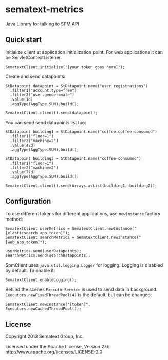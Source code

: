 sematext-metrics
============

Java Library for talking to [SPM](http://sematext.com/spm/index.html) API


## Quick start

Initialize client at application initialization point. For web applications it can be ServletContextListener.
    
    SematextClient.initialize("[your token goes here]");

Create and send datapoints:

    StDatapoint datapoint = StDatapoint.name("user registrations")
      .filter1("account.type=free")
      .filter2("user.gender=male")
      .value(1d)
      .aggType(AggType.SUM).build();

    SematextClient.client().send(datapoint);

You can send send datapoints list too:

    StDatapoint building1 = StDatapoint.name("coffee.coffee-consumed")
      .filter1("floor=1")
      .filter2("machine=2")
      .value(42d)
      .aggType(AggType.SUM).build();

    StDatapoint building2 = StDatapoint.name("coffee-consumed")
      .filter1("floor=1")
      .filter2("machine=2")
      .value(77d)
      .aggType(AggType.SUM).build();

    SematextClient.client().send(Arrays.asList(building1, building2));


## Configuration

To use different tokens for different applications, use `newInstance` factory method:

    SematextClient userMetrics = SematextClient.newInstance("[elasticsearch_app_token]");
    SematextClient searchMetrics = SematextClient.newInstance("[web_app_token]");

    userMetrics.send(userDatapoints);
    searchMetrics.send(searchDatapoints);

SpmClient uses `java.util.logging.Logger` for logging. Logging is disabled by default. To enable it:

    SematextClient.enableLogging();

Behind the scenes `ExecutorService` is used to send data in background. `Executors.newFixedThreadPool(4)` is the default, but can be changed:

    SematextClient.newInstance("[token]", Executors.newCachedThreadPool());


## License

Copyright 2013 Sematext Group, Inc.

Licensed under the Apache License, Version 2.0: http://www.apache.org/licenses/LICENSE-2.0
